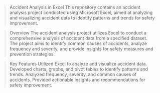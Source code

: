 >Accident Analysis in Excel
This repository contains an accident analysis project conducted using Microsoft Excel, aimed at analyzing and visualizing accident data to identify patterns and trends for safety improvement.

>Overview
The accident analysis project utilizes Excel to conduct a comprehensive analysis of accident data from a specified dataset. The project aims to identify common causes of accidents, analyze frequency and severity, and provide insights for safety measures and prevention strategies.

>Key Features
Utilized Excel to analyze and visualize accident data.
Developed charts, graphs, and pivot tables to identify patterns and trends.
Analyzed frequency, severity, and common causes of accidents.
Provided actionable insights and recommendations for safety improvement.
